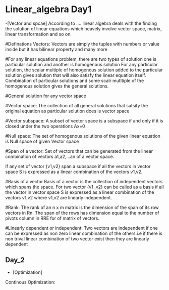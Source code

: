 # Linear_algebra Day1 

-[Vector and spcae] 
According to ....  linear algebra deals with the finding the solution of linear equations which heavely involve vector space, matrix, linear transformation and so on.

#Definations
Vectors: Vectors are simply the tuples with numbers or value inside but it has bilinear property and many more

#For any linear equations problem, there are two types of solution one is particular solution and another is homogenous solution
For any particular solution, the scalar multiple of homogenous solution added to the particular solution gives solution that 
will also satisfy the linear equation itself. Combination of particular solutions and some scalr mutltiple of the homogenous 
solution gives the general solutions. 

#General solution for any vector space 

#Vector space:  The collection of all general solutions that satsify the original equation as particular solution does is vector space 

#Vector subspace: A subset of vector space is a subspace if and only if it is closed under the two operations Ax=0 

#Null space: The set of homogenous solutions of the given linear equation is Null space of given Vector space 

#Span of a vector: Set of vectors that can be generated from the linear combination of vectors a1,a2,...an of a vector space.

If any set of vector {v1,v2} span a subspace if all the vectors in vector space S is expressed as a linear combination of the vectors v1,v2.

#Basis of a vector
Basis of a vector is the collection of independent vectors which spans the space. For two vector {v1 ,v2} can be called as a basis if all the vector in vector space S is expressed as a linear combination of the vectors v1,v2 where v1,v2 are linearly independent.

#Rank:
The rank of an n x m matrix is the dimension of the span of its row vectors in Rn. The span of the rows has dimension equal to the number of pivots column in RRE for of matrix of vectors. 

#Linearly dependent or independent: Two vectors are independent if one can be expressed as non zero linear combination of the others.i.e if there is non trival linear combination of two vector exist then they are linearly dependent 


## Day_2 

- [Optimization]

Continous Optimization: 




















